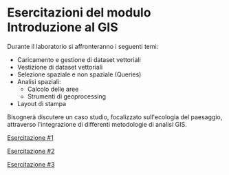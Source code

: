 # Esercitazioni del modulo Introduzione al GIS

Durante il laboratorio si affronteranno i seguenti temi:

* Caricamento e gestione di dataset vettoriali
* Vestizione di dataset vettoriali
* Selezione spaziale e non spaziale (Queries)
* Analisi spaziali:
	* Calcolo delle aree
	* Strumenti di geoprocessing
* Layout di stampa

Bisognerà discutere un caso studio, focalizzato sull'ecologia del paesaggio, attraverso l'integrazione di differenti metodologie di analisi GIS.

[Esercitazione #1](./esercitazione1/index)

[Esercitazione #2](./esercitazione2/index)

[Esercitazione #3](./esercitazione3/index)
